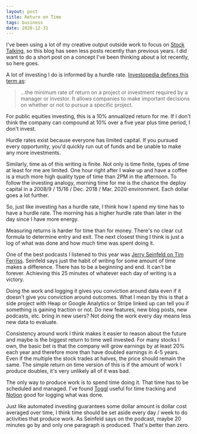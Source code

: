 ```yaml
---
layout: post
title: Return on Time
tags: business
date: 2020-12-31
---
```


I've been using a lot of my creative output outside work to focus on [Stock Talking](https://podcasts.apple.com/us/podcast/stock-talking/id1508054190), so this blog has seen less posts recently than previous years. I did want to do a short post on a concept I've been thinking about a lot recently, so here goes.

A lot of investing I do is informed by a hurdle rate. [Investopedia defines this term as](https://www.investopedia.com/terms/h/hurdlerate.asp):

> ...the minimum rate of return on a project or investment required by a manager or investor. It allows companies to make important decisions on whether or not to pursue a specific project.

For public equities investing, this is a 10% annualized return for me. If I don't think the company can compound at 10% over a five year plus time period, I don't invest.

Hurdle rates exist because everyone has limited capital. If you pursued every opportunity, you'd quickly run out of funds and be unable to make any more investments.

Similarly, time as of this writing is finite. Not only is time finite, types of time at least for me are limited. One hour right after I wake up and have a coffee is a much more high quality type of time than 2PM in the afternoon. To follow the investing analogy, morning time for me is the chance the deploy capital in a 2008/9 / 15/16 / Dec. 2018 / Mar. 2020 environment. Each dollar goes a lot further.

So, just like investing has a hurdle rate, I think how I spend my time has to have a hurdle rate. The morning has a higher hurdle rate than later in the day since I have more energy.

Measuring returns is harder for time than for money. There's no clear cut formula to determine entry and exit. The next closest thing I think is just a log of what was done and how much time was spent doing it.

One of the best podcasts I listened to this year was [Jerry Seinfeld on Tim Ferriss](https://tim.blog/2020/12/08/jerry-seinfeld/). Seinfeld says just the habit of writing for some amount of time makes a difference. There has to be a beginning and end. It can't be forever. Achieving this 25 minutes of whatever each day of writing is a victory.

Doing the work and logging it gives you conviction around data even if it doesn't give you conviction around outcomes. What I mean by this is that a side project with Heap or Google Analytics or Stripe linked up can tell you if something is gaining traction or not. Do new features, new blog posts, new podcasts, etc. bring in new users? Not doing the work every day means less new data to evaluate.

Consistency around work I think makes it easier to reason about the future and maybe is the biggest return to time well invested. For many stocks I own, the basic bet is that the company will grow earnings by at least 20% each year and therefore more than have doubled earnings in 4-5 years. Even if the multiple the stock trades at halves, the price should remain the same. The simple return on time version of this is if the amount of work I produce doubles, it's very unlikely all of it was bad.

The only way to produce work is to spend time doing it. That time has to be scheduled and managed. I've found [Toggl](http://toggl.com/) useful for time tracking and [Notion](https://www.notion.so/) good for logging what was done.

Just like automated investing guarantees some dollar amount is dollar cost averaged over time, I think time should be set aside every day / week to do activities that produce work. As Seinfeld says on the podcast, maybe 20 minutes go by and only one paragraph is produced. That's better than zero.

